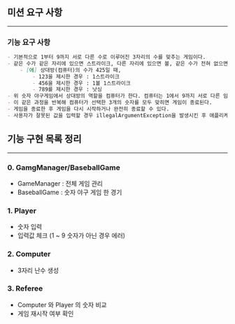## 미션 요구 사항

---

### 기능 요구 사항

```markdown
- 기본적으로 1부터 9까지 서로 다른 수로 이루어진 3자리의 수를 맞추는 게임이다.
- 같은 수가 같은 자리에 있으면 스트라이크, 다른 자리에 있으면 볼, 같은 수가 전혀 없으면 낫싱이란 힌트를 얻고, 그 힌트를 이용해서 먼저 상대방(컴퓨터)의 수를 맞추면 승리한다.
    - [에] 상대방(컴퓨터)의 수가 425일 때,
        - 123을 제시한 경우 : 1스트라이크
        - 456을 제시한 경우 : 1볼 1스트라이크
        - 789를 제시한 경우 : 낫싱
- 위 숫자 야구게임에서 상대방의 역할을 컴퓨터가 한다. 컴퓨터는 1에서 9까지 서로 다른 임의의 수 3개를 선택한다. 게임 플레이어는 컴퓨터가 생각하고 있는 3개의 숫자를 입력하고, 컴퓨터는 게임 플레이어가 입력한 숫자에 대한 결과를 출력한다.
- 이 같은 과정을 반복해 컴퓨터가 선택한 3개의 숫자를 모두 맞히면 게임이 종료된다.
- 게임을 종료한 후 게임을 다시 시작하거나 완전히 종료할 수 있다.
- 사용자가 잘못된 값을 입력할 경우 illegalArgumentException을 발생시킨 후 애플리케이션을 종료한다. 
```
## 기능 구현 목록 정리

---

### 0. GamgManager/BaseballGame

- GameManager : 전체 게임 관리
- BaseballGame : 숫자 야구 게임 한 경기
### 1. Player

- 숫자 입력
- 입력값 체크 (1 ~ 9 숫자가 아닌 경우 에러)

### 2. Computer

- 3자리 난수 생성

### 3. Referee

- Computer 와 Player 의 숫자 비교
- 게임 재시작 여부 확인
